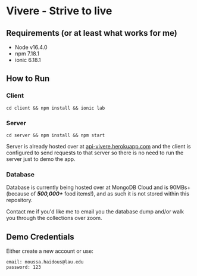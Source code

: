 # Vivere - Strive to live

## Requirements (or at least what works for me)

-   Node v16.4.0
-   npm 7.18.1
-   ionic 6.18.1

## How to Run

### Client

```
cd client && npm install && ionic lab
```

### Server

```
cd server && npm install && npm start
```

Server is already hosted over at [api-vivere.herokuapp.com](https://api-vivere.herokuapp.com/) and the client is configured to send requests to that server so there is no need to run the server just to demo the app.

### Database

Database is currently being hosted over at MongoDB Cloud and is 90MBs+ (because of _**500,000+**_ food items!), and as such it is not stored within this repository.

Contact me if you'd like me to email you the database dump and/or walk you through the collections over zoom.

## Demo Credentials

Either create a new account or use:

```
email: moussa.haidous@lau.edu
password: 123
```
